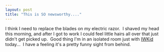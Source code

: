 ```yaml
---
layout: post
title: "This is SO newsworthy...."
---
```


I think I need to replace the blades on my electric razor.&nbsp; I shaved my head this morning, and after I got to work I could feel little hairs all over that just didn't get picked up.&nbsp; Good thing I'm in an isolated room just with <a target="_blank" href="http://iwkid.blogspot.com">IWKid</a> today...&nbsp; I have a feeling it's a pretty funny sight from behind.&nbsp;  
